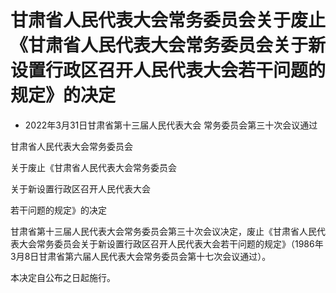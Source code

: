 # 甘肃省人民代表大会常务委员会关于废止《甘肃省人民代表大会常务委员会关于新设置行政区召开人民代表大会若干问题的规定》的决定

- 2022年3月31日甘肃省第十三届人民代表大会
  常务委员会第三十次会议通过

<!-- INFO END -->

甘肃省人民代表大会常务委员会

关于废止《甘肃省人民代表大会常务委员会

关于新设置行政区召开人民代表大会

若干问题的规定》的决定

甘肃省第十三届人民代表大会常务委员会第三十次会议决定，废止《甘肃省人民代表大会常务委员会关于新设置行政区召开人民代表大会若干问题的规定》（1986年3月8日甘肃省第六届人民代表大会常务委员会第十七次会议通过）。

本决定自公布之日起施行。
